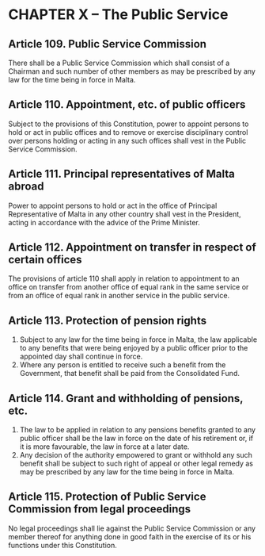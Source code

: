 # CHAPTER X – The Public Service

## Article 109. Public Service Commission

There shall be a Public Service Commission which shall consist of a Chairman and such number of other members as may be prescribed by any law for the time being in force in Malta.

## Article 110. Appointment, etc. of public officers

Subject to the provisions of this Constitution, power to appoint persons to hold or act in public offices and to remove or exercise disciplinary control over persons holding or acting in any such offices shall vest in the Public Service Commission.

## Article 111. Principal representatives of Malta abroad

Power to appoint persons to hold or act in the office of Principal Representative of Malta in any other country shall vest in the President, acting in accordance with the advice of the Prime Minister.

## Article 112. Appointment on transfer in respect of certain offices

The provisions of article 110 shall apply in relation to appointment to an office on transfer from another office of equal rank in the same service or from an office of equal rank in another service in the public service.

## Article 113. Protection of pension rights

1. Subject to any law for the time being in force in Malta, the law applicable to any benefits that were being enjoyed by a public officer prior to the appointed day shall continue in force.
2. Where any person is entitled to receive such a benefit from the Government, that benefit shall be paid from the Consolidated Fund.

## Article 114. Grant and withholding of pensions, etc.

1. The law to be applied in relation to any pensions benefits granted to any public officer shall be the law in force on the date of his retirement or, if it is more favourable, the law in force at a later date.
2. Any decision of the authority empowered to grant or withhold any such benefit shall be subject to such right of appeal or other legal remedy as may be prescribed by any law for the time being in force in Malta.

## Article 115. Protection of Public Service Commission from legal proceedings

No legal proceedings shall lie against the Public Service Commission or any member thereof for anything done in good faith in the exercise of its or his functions under this Constitution.
